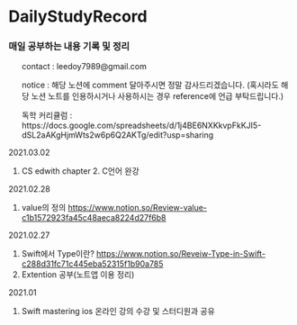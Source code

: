 # DailyStudyRecord
<h3>매일 공부하는 내용 기록 및 정리</h3>
<ul>contact : leedoy7989@gmail.com</ul>
<ul>notice : 해당 노션에 comment 달아주시면 정말 감사드리겠습니다. (혹시라도 해당 노션 노트를 인용하시거나 사용하시는 경우 reference에 언급 부탁드립니다.) </ul>
<ul>독학 커리큘럼 : https://docs.google.com/spreadsheets/d/1j4BE6NXKkvpFkKJI5-dSL2aAKgHjmWts2w6p6Q2AKTg/edit?usp=sharing</ul>

2021.03.02
1. CS edwith chapter 2. C언어 완강

2021.02.28
1. value의 정의 https://www.notion.so/Review-value-c1b1572923fa45c48aeca8224d27f6b8

2021.02.27
1. Swift에서 Type이란? https://www.notion.so/Reveiw-Type-in-Swift-c288d31fc71c445eba52315f1b90a785
2. Extention 공부(노트앱 이용 정리)

2021.01
1. Swift mastering ios 온라인 강의 수강 및 스터디원과 공유 



